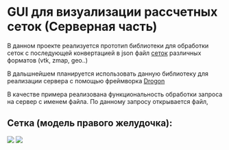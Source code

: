 <h1>GUI для визуализации рассчетных сеток (Серверная часть)</h1>

<p>
    В данном проекте реализуется прототип библиотеки для обработки сеток с последующей конвертацией в json файл
    <a href="https://ru.wikipedia.org/wiki/%D0%A0%D0%B0%D1%81%D1%87%D1%91%D1%82%D0%BD%D0%B0%D1%8F_%D1%81%D0%B5%D1%82%D0%BA%D0%B0">сеток</a> различных форматов (vtk, zmap, geo..)
</p>
<p>
    В дальшнейшем планируется использовать данную библиотеку для реализации сервера с помощью фреймворка
    <a href="https://drogon.org/">Drogon</a>
</p>
<p>
    В качестве примера реализована функциональность обработки запроса на сервер с именем файла. По данному запросу открывается файл, 
</p>

<h2>Сетка (модель правого желудочка):</h2>

<img src="https://ltdfoto.ru/images/2023/05/15/result.png"/>
<img src="https://ltdfoto.ru/images/2023/05/15/result2.png">
